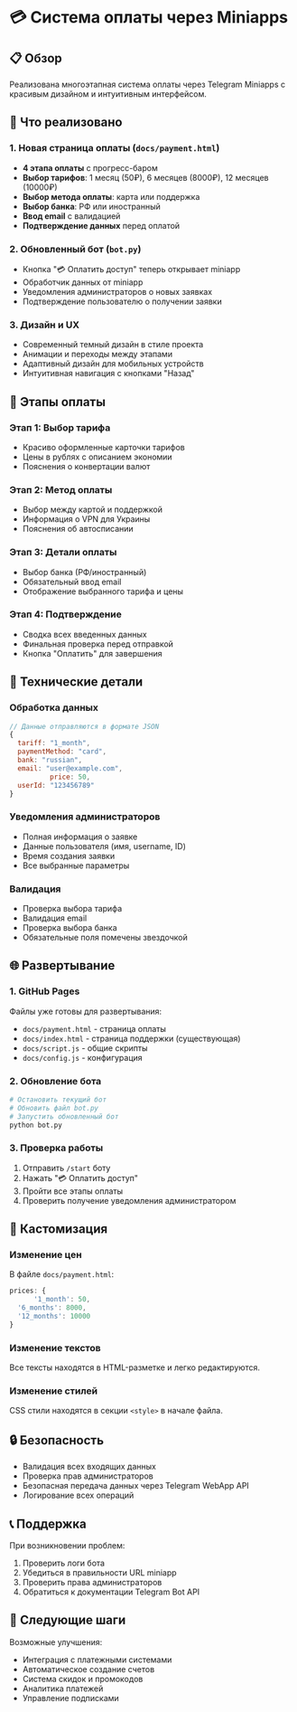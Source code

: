 # 💳 Система оплаты через Miniapps

## 📋 Обзор

Реализована многоэтапная система оплаты через Telegram Miniapps с красивым дизайном и интуитивным интерфейсом.

## 🚀 Что реализовано

### 1. Новая страница оплаты (`docs/payment.html`)
- **4 этапа оплаты** с прогресс-баром
- **Выбор тарифов**: 1 месяц (50₽), 6 месяцев (8000₽), 12 месяцев (10000₽)
- **Выбор метода оплаты**: карта или поддержка
- **Выбор банка**: РФ или иностранный
- **Ввод email** с валидацией
- **Подтверждение данных** перед оплатой

### 2. Обновленный бот (`bot.py`)
- Кнопка "💳 Оплатить доступ" теперь открывает miniapp
- Обработчик данных от miniapp
- Уведомления администраторов о новых заявках
- Подтверждение пользователю о получении заявки

### 3. Дизайн и UX
- Современный темный дизайн в стиле проекта
- Анимации и переходы между этапами
- Адаптивный дизайн для мобильных устройств
- Интуитивная навигация с кнопками "Назад"

## 📱 Этапы оплаты

### Этап 1: Выбор тарифа
- Красиво оформленные карточки тарифов
- Цены в рублях с описанием экономии
- Пояснения о конвертации валют

### Этап 2: Метод оплаты
- Выбор между картой и поддержкой
- Информация о VPN для Украины
- Пояснения об автосписании

### Этап 3: Детали оплаты
- Выбор банка (РФ/иностранный)
- Обязательный ввод email
- Отображение выбранного тарифа и цены

### Этап 4: Подтверждение
- Сводка всех введенных данных
- Финальная проверка перед отправкой
- Кнопка "Оплатить" для завершения

## 🔧 Технические детали

### Обработка данных
```javascript
// Данные отправляются в формате JSON
{
  tariff: "1_month",
  paymentMethod: "card", 
  bank: "russian",
  email: "user@example.com",
          price: 50,
  userId: "123456789"
}
```

### Уведомления администраторов
- Полная информация о заявке
- Данные пользователя (имя, username, ID)
- Время создания заявки
- Все выбранные параметры

### Валидация
- Проверка выбора тарифа
- Валидация email
- Проверка выбора банка
- Обязательные поля помечены звездочкой

## 🌐 Развертывание

### 1. GitHub Pages
Файлы уже готовы для развертывания:
- `docs/payment.html` - страница оплаты
- `docs/index.html` - страница поддержки (существующая)
- `docs/script.js` - общие скрипты
- `docs/config.js` - конфигурация

### 2. Обновление бота
```bash
# Остановить текущий бот
# Обновить файл bot.py
# Запустить обновленный бот
python bot.py
```

### 3. Проверка работы
1. Отправить `/start` боту
2. Нажать "💳 Оплатить доступ"
3. Пройти все этапы оплаты
4. Проверить получение уведомления администратором

## 🎨 Кастомизация

### Изменение цен
В файле `docs/payment.html`:
```javascript
prices: {
      '1_month': 50,
  '6_months': 8000,
  '12_months': 10000
}
```

### Изменение текстов
Все тексты находятся в HTML-разметке и легко редактируются.

### Изменение стилей
CSS стили находятся в секции `<style>` в начале файла.

## 🔒 Безопасность

- Валидация всех входящих данных
- Проверка прав администраторов
- Безопасная передача данных через Telegram WebApp API
- Логирование всех операций

## 📞 Поддержка

При возникновении проблем:
1. Проверить логи бота
2. Убедиться в правильности URL miniapp
3. Проверить права администраторов
4. Обратиться к документации Telegram Bot API

## 🚀 Следующие шаги

Возможные улучшения:
- Интеграция с платежными системами
- Автоматическое создание счетов
- Система скидок и промокодов
- Аналитика платежей
- Управление подписками
